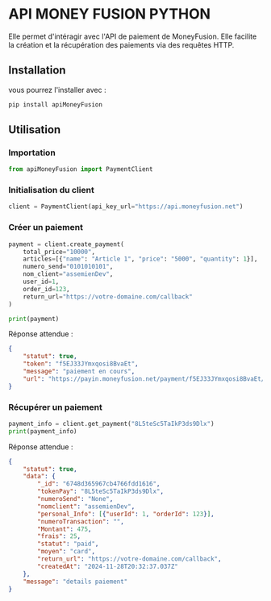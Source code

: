 # API MONEY FUSION PYTHON

Elle permet d'intéragir avec l'API de paiement de MoneyFusion. Elle facilite la création et la récupération des paiements via des requêtes HTTP.

## Installation

vous pourrez l'installer avec :

```sh
pip install apiMoneyFusion
```

## Utilisation

### Importation

```python
from apiMoneyFusion import PaymentClient
```

### Initialisation du client

```python
client = PaymentClient(api_key_url="https://api.moneyfusion.net")
```

### Créer un paiement

```python
payment = client.create_payment(
    total_price="10000",
    articles=[{"name": "Article 1", "price": "5000", "quantity": 1}],
    numero_send="0101010101",
    nom_client="assemienDev",
    user_id=1,
    order_id=123,
    return_url="https://votre-domaine.com/callback"
)

print(payment)
```

Réponse attendue :

```json
{
    "statut": true,
    "token": "f5EJ33JYmxqosi8BvaEt",
    "message": "paiement en cours",
    "url": "https://payin.moneyfusion.net/payment/f5EJ33JYmxqosi8BvaEt/10000/John Doe"
}
```

### Récupérer un paiement

```python
payment_info = client.get_payment("8L5teSc5TaIkP3ds9Dlx")
print(payment_info)
```

Réponse attendue :

```json
{
    "statut": true,
    "data": {
        "_id": "6748d365967cb4766fdd1616",
        "tokenPay": "8L5teSc5TaIkP3ds9Dlx",
        "numeroSend": "None",
        "nomclient": "assemienDev",
        "personal_Info": [{"userId": 1, "orderId": 123}],
        "numeroTransaction": "",
        "Montant": 475,
        "frais": 25,
        "statut": "paid",
        "moyen": "card",
        "return_url": "https://votre-domaine.com/callback",
        "createdAt": "2024-11-28T20:32:37.037Z"
    },
    "message": "details paiement"
}
```


